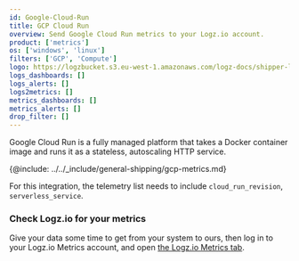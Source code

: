 ```yaml
---
id: Google-Cloud-Run
title: GCP Cloud Run
overview: Send Google Cloud Run metrics to your Logz.io account.
product: ['metrics']
os: ['windows', 'linux']
filters: ['GCP', 'Compute']
logo: https://logzbucket.s3.eu-west-1.amazonaws.com/logz-docs/shipper-logos/cloudrun.png
logs_dashboards: []
logs_alerts: []
logs2metrics: []
metrics_dashboards: []
metrics_alerts: []
drop_filter: []
---
```



Google Cloud Run is a fully managed platform that takes a Docker container image and runs it as a stateless, autoscaling HTTP service. 


{@include: ../../_include/general-shipping/gcp-metrics.md}  

For this integration, the telemetry list needs to include `cloud_run_revision`, `serverless_service`.

### Check Logz.io for your metrics

Give your data some time to get from your system to ours, then log in to your Logz.io Metrics account, and open [the Logz.io Metrics tab](https://app.logz.io/#/dashboard/metrics/).
